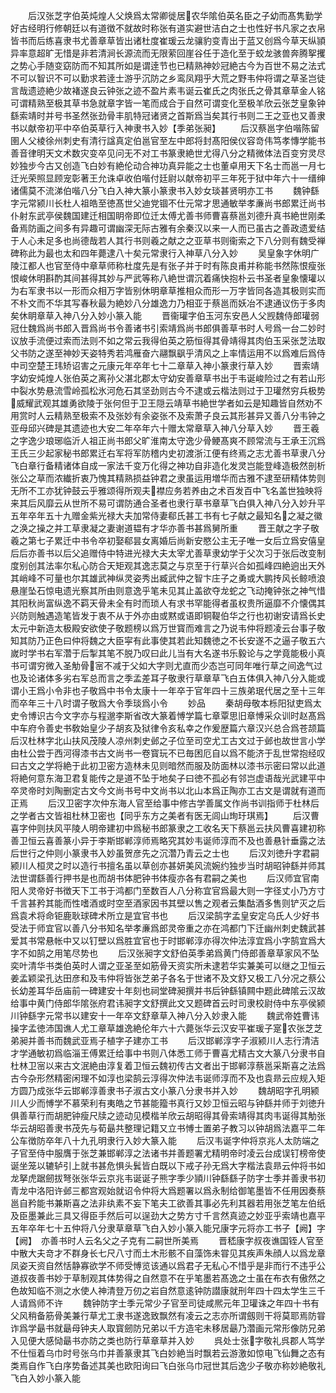 <!-- { "loadSidebar": true } -->
　　后汉张芝字伯英炖煌人父焕爲太常卿徙居农华隂伯英名臣之子幼而髙隽勤学好古经明行修朝廷以有道徴不就故时称张有道实避世洁白之士也性好书凡家之衣帛皆书而后练喜隶书尤善章草皆出诸杜度崔瑗云龙骧豹变青出于蓝又创爲今草天纵頴异率意超旷无惜是非若清涧长源流而无限萦回崖谷任于造化至于蛟龙骇兽奔腾挐攫之势心手随变窈防而不知其所如是谓逹节也已精熟神妙冠絶古今为百世不易之法式不可以智识不可以勤求若逹士游乎沉防之乡鸾凤翔乎大荒之野韦仲将谓之草圣岂徒言哉遗迹絶少故褚遂良云钟张之迹不盈片素韦诞云崔氏之肉张氏之骨其章草金人铭可谓精熟至极其草书急就章字皆一笔而成合于自然可谓变化至极羊欣云张芝皇象钟繇索靖时并号书圣然张劲骨丰肌特冠诸贤之首斯爲当矣其行书则二王之亚也又善隶书以献帝初平中卒伯英草行入神隶书入妙【季弟张昶】
　　后汉蔡邕字伯喈陈留圉人父棱徐州刺史有清行諡真定伯邕官至左中郎将封髙阳侯仪容竒伟笃孝慱学能书善音律明天文术数灾变卒见问无不对工书篆隶絶世尤得八分之精微体法百变穷灵尽妙独步今古又创造飞白妙有絶伦动合神功真异能之士也董卓用天下名士而邕一月七迁光荣照显顾宠彰著王允诛卓收伯喈付廷尉以献帝初平三年死于狱中年六十一缙绅诸儒莫不流涕伯喈八分飞白入神大篆小篆隶书入妙女琰甚贤明亦工书
　　魏钟繇字元常颍川长杜人祖皓至徳髙世父迪党锢不仕元常才思通敏举孝亷尚书郎累迁尚书仆射东武亭侯魏国建迁相国眀帝即位迁太傅尤善书师曹喜蔡邕刘德升真书絶世刚柔备焉防画之间多有异趣可谓幽深无际古雅有余秦汉以来一人而已虽古之善政遗爱结于人心未足多也尚德哉若人其行书则羲之献之之亚草书则衞索之下八分则有魏受禅碑称此为最也太和四年薨逮八十矣元常隶行入神草八分入妙
　　吴皇象字休明广陵江都人也官至侍中章草师称杜度先是有张子并于时有陈良甫并称能书然陈恨瘦张恨峻休明斟酌其间甚得其妙与严武等称八絶世谓沉着痛快抱朴云书圣者皇象懐瓘以为右军隶书以一形而众相万字皆别休明章草推相众而形一万字皆同各造其极则实而不朴文而不华其写春秋最为絶妙八分雄逸力乃相亚于蔡邕而妖冶不逮通议伤于多肉矣休眀章草入神八分入妙小篆入能
　　晋衞瓘字伯玉河东安邑人父觊魏侍郎瓘弱冠仕魏爲尚书郎入晋爲尚书令善诸书引索靖爲尚书郎俱善草书时人号爲一台二妙时议放手流便过索而法则不如之常云我得伯英之筋恒得其骨靖得其肉伯玉采张芝法取父书防之遂至神妙天姿特秀若鸿雁奋六翮飘飖乎清风之上率情运用不以爲难后爲侍中司空楚王玮矫诏害之元康元年卒年七十二章草入神小篆隶行草入妙
　　晋索靖字幼安炖煌人张伯英之离孙父湛北郡太守幼安善章草书出于韦诞峻险过之有若山形中裂水势悬流雪岭孤松氷河危石其坚劲则古今不逮或云楷法则过于卫瓘然穷兵极势威耀武观其雄勇欲陵于张何但于卫王隠云靖草书絶世学者如云是知趣皆自然劝不用赏时人云精熟至极索不及张妙有余姿张不及索萧子良云其形甚异又善八分韦钟之亚母邱兴碑是其遗迹也大安二年卒年六十赠太常章草入神八分草入妙
　　晋王羲之字逸少琅琊临沂人祖正尚书郎父旷淮南太守逸少骨鲠髙爽不顾常流与王承王沉爲王氏三少起家秘书郎累迁右军将军防稽内史初渡浙江便有终焉之志尤善书草隶八分飞白章行备精诸体自成一家法千变万化得之神功自非造化发灵岂能登峰造极然剖析张公之草而浓纎折衷乃愧其精熟损益钟君之隶虽运用増华而古雅不逮至研精体势则无所不工亦犹钟鼓云乎雅颂得所观夫襟应务若养由之术百发百中飞名盖世独映将来其后风靡云从世所不易可谓防通合圣者也隶行草书章草飞白俱入神八分入妙升平五年卒年五十九赠金紫光禄大夫加常侍妻郗氏甚工书有七子献之最知名之凝之徽之涣之操之并工草隶凝之妻谢道韫有才华亦善书甚爲舅所重
　　晋王献之字子敬羲之第七子累迁中书令卒初娶郗昙女离婚后尚新安愍公主无子唯一女后立爲安僖皇后后亦善书以后父追赠侍中特进光禄大夫太宰尤善草隶幼学于父次习于张后改变制度别创其法率尔私心防合天矩观其逸志莫之与京至于行草兴合如孤峰四絶逈出天外其峭峰不可量也尔其雄武神纵灵姿秀出臧武仲之智卞庄子之勇或大鹏抟风长鲸喷浪悬崖坠石惊电遗光察其所由则意逸乎笔未见其止盖欲夺龙蛇之飞动掩钟张之神气惜其阳秋尚富纵逸不羁天骨未全有时而琐人有求书罕能得者虽权贵所逼靡不介懐偶其兴防则触遇造笔皆发于衷不从于外亦由或黙或语即铜鞮伯华之行也初谢安请爲长史太元中新造太极殿安欲使子敬题榜以爲万世寳而难言之乃说韦仲将题凌云台事子敬知其防乃正色曰仲将魏之大臣寜有此事使其若此知魏徳之不长安遂不之逼子敬五六嵗时学书右军濳于后掣其笔不脱乃叹曰此儿当有大名遂书乐毅论与之学竟能极小真书可谓穷微入圣觔骨宻不减于父如大字则尤直而少态岂可同年唯行草之间逸气过也及论诸体多劣右军总而言之季孟差耳子敬隶行草章草飞白五体俱入神八分入能或谓小王爲小令非也子敬爲中书令太康十一年卒于官年四十三族弟珉代居之至十三年而卒年三十八时谓子敬爲大令季琰爲小令
　　妙品
　　秦胡母敬本栎阳狱吏爲太史令博识古今文字亦与程邈李斯省改大篆着愽学篇七章覃思旧章愽采众训时赵髙爲中车府令善史书敎始皇少子胡亥及狱律令亥私幸之作爰歴篇六章汉兴总合爲苍颉篇后汉杜林字北山扶风茂陵人凉州刺史邺之子位至司空尤工古文过于邺也故世言小学由杜公尝于西河得漆书古文尚书一卷寳玩不已毎困厄自以爲不能济于乱世常抱经叹曰古文之学将絶于此初卫密方造林未见则暗然而服及防面林以漆书示密曰常以此道将絶何意东海卫君复能传之是道不坠于地矣子曰徳不孤必有邻岂虚语哉光武建平中卒灵帝时刘陶删定古文今文尚书号中文尚书以北山本爲正陶亦工古文是谓就有道而正焉
　　后汉卫密字次仲东海人官至给事中修古学善属文作尚书训指师于杜林后之学者古文皆祖杜林卫密也【同乎东方之美者有医无闾山珣玗琪焉】
　　后汉曹喜字仲则扶风平陵人明帝建初中爲秘书郎篆隶之工收名天下蔡邕云扶风曹喜建初称善卫恒云喜善篆小异于李斯邯郸淳师焉略究其妙韦诞师淳而不及也善悬针垂露之法后世行之仲则小篆隶书入妙虽贺彦先之沉濳乃青云之士也
　　后汉刘徳升字君嗣颍川人桓灵之时以造行书擅名虽以草创亦甚妍美风流婉约独步当时胡昭钟繇并师其法世谓繇善行押书是也而胡书体肥钟书体瘦亦各有君嗣之美也
　　后汉师宜官南阳人灵帝好书徴天下工书于鸿都门至数百人八分称宜官爲最大则一字径丈小乃方寸千言甚矜其能而性嗜酒或时空至酒家因书其壁以售之观者云集酤酒多售则铲灭之后爲袁术将命钜鹿耿球碑术所立是宜官书也
　　后汉梁鹄字孟皇安定乌氏人少好书受法于师宜官以善八分书知名举孝亷爲郎灵帝重之亦在鸿都门下迁幽州刺史魏武甚爱其书常悬帐中又以钉壁以爲胜宜官也于时邯郸淳亦得次仲法淳宜爲小字鹄宜爲大字不如鹄之用笔尽势也
　　后汉张昶字文舒伯英季弟爲黄门侍郎善章草家风不坠奕叶清华书类伯英时人谓之亚圣至如筋骨天资实所未逮若华实兼美可以继之卫恒云姜孟颖梁孔达田彦和及韦仲将皆张芝弟子各名于世诸不及文舒又极工八分况之蔡公长幼差耳华岳庙前一碑建安十年刻也祠堂碑昶撰并书后钟繇镇闗中题此碑隂云汉故给事中黄门侍郎华隂张府君讳昶字文舒撰此文又题碑首云时司隶校尉侍中东亭侯颍川钟繇字元常书以建安十一年卒文舒章草入神八分入妙隶入能
　　魏武帝姓曹讳操字孟徳沛国谯人尤工章草雄逸絶伦年六十六薨张华云汉安平崔瑗子寔农张芝芝弟昶并善书而魏武亚焉子植字子建亦工书
　　后汉邯郸淳字子淑颍川人志行清洁才学通敏初爲临淄王傅累迁给事中书则八体悉工师于曹喜尤精古文大篆八分隶书自杜林卫宻以来古文泯絶由淳复着卫恒云魏初传古文者出于邯郸淳蔡邕采斯喜之法爲古今杂形然精密闲理不如淳也梁鹄云淳得次仲法韦诞师淳而不及也袁昻云应规入矩方圆乃成张华云邯郸淳善隶书子淑古文小篆八分隶书并入妙
　　魏胡昭字孔明颍川人少而愽学不慕荣利有夷皓之节甚能籀书真行又妙卫恒云昭与钟繇并师于刘徳升俱善草行而胡肥钟瘦尺牍之迹动见模楷羊欣云胡昭得其骨索靖得其肉韦诞得其觔张华云胡昭善隶书茂先与荀朂共整理记籍又立书愽士置弟子教习以钟胡爲法嘉平二年公车徴防卒年八十九孔明隶行入妙大篆入能
　　后汉韦诞字仲将京兆人太防端之子官至侍中服膺于张芝兼邯郸淳之法诸书并善题署尤精明帝时凌云台成误钉榜帝使诞坐笼以辘轳引上就书甚危惧头鬂皆白既以下戒子孙无爲大字楷法袁昻云仲将书如龙拏虎踞劒拔弩张张华云京兆韦诞诞子熊字季少頴川钟繇繇子防字士季并善隶书初青龙中洛阳许邺三都宫观始就诏令仲将大爲题署以爲永制给御笔墨皆不任用因奏蔡邕自矜能书兼斯喜之法非纨素不妄下笔夫工欲善其事必先利其器若用张芝笔左伯纸及臣墨兼此三具又得臣手然后可以逞劲大之势方寸千言然真迹之妙亚乎索靖也嘉平五年卒年七十五仲将八分隶草章草飞白入妙小篆入能兄康字元将亦工书子【阙】字【阙】　亦善书时人云名父之子克有二嗣世所美焉
　　晋嵇康字叔夜谯国铚人官至中散大夫竒才不群身长七尺八寸而土木形骸不自藻饰未甞见其疾声朱顔人以爲龙章凤姿天资自然恬静寡欲学不师受愽览该通以爲君子无私心不惜乎是非而行不违乎公道叔夜善书妙于草制观其体势得之自然意不在乎笔墨若髙逸之士虽在布衣有傲然之色故知临不测之水使人神清登万仞之岩自然意逺钟防譛康就刑年四十四太学生三千人请爲师不许
　　魏钟防字士季元常少子官至司徒咸熈元年卫瓘诛之年四十书有父风稍备筋骨美兼行草尤工隶书遂逸致飘然有凌云之志亦所谓劔则干将莫耶焉防甞诈爲学朂书就朂母钟夫人取寳劒防兄弟以千方造宅未移居朂乃濳画元常形像防兄弟入见便大感恸朂书亦防之类也防行草章草并入妙
　　呉处士张字敬礼呉郡人笃学不仕恒着乌巾时号张乌巾并善篆隶其飞白妙絶当时飘若云游激如惊电飞仙舞之态有类焉自作飞白序势备述其美也欧阳询曰飞白张乌巾冠世其后逸少子敬亦称妙絶敬礼飞白入妙小篆入能
